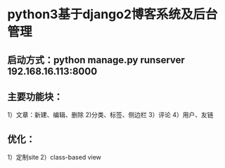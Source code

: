 python3基于django2博客系统及后台管理
===============================

启动方式：python manage.py runserver 192.168.16.113:8000
----------------

主要功能块：
------------
1）文章：新建、编辑、删除
2)分类、标签、侧边栏
3）评论
4）用户、友链



优化：
-----------------
1）定制site
2）class-based view
